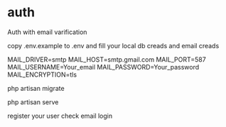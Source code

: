# auth
Auth with email varification

copy .env.example to .env and fill your local db creads and email creads

MAIL_DRIVER=smtp
MAIL_HOST=smtp.gmail.com
MAIL_PORT=587
MAIL_USERNAME=Your_email
MAIL_PASSWORD=Your_password
MAIL_ENCRYPTION=tls

php artisan migrate

php artisan serve

register your user
check email
login
